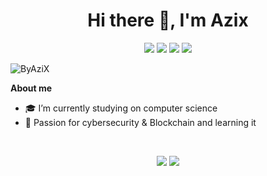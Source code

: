 <h1 align="center">Hi there 👋, I'm Azix</h1>

<p align="center">
    <a href="https://twitter.com/ByAziX"><img src="https://img.shields.io/badge/twitter-%231FA1F1?style=flat&logo=twitter&logoColor=white"/></a>
    <a href="https://www.linkedin.com/in/ByAziX"><img src="https://img.shields.io/badge/linkedin-%230177B5?style=flat&logo=linkedin&logoColor=white"/></a>
    <a href="https://www.youtube.com/c/ByAziX"><img src="https://img.shields.io/badge/youtube-%23FF0000?style=flat&logo=youtube&logoColor=white"/></a>
    <a href="https://www.instagram.com/ByAziX"><img src="https://img.shields.io/badge/instagram-%23E4415F?style=flat&logo=instagram&logoColor=white"/></a>
  </p>
  
<p align="left"> <img src="https://komarev.com/ghpvc/?username=ByAziX" alt="ByAziX" /> </p>



<b>About me</b> <br>
- :mortar_board: I’m currently studying on computer science
- 🌱 Passion for cybersecurity & Blockchain and learning it



<br />
<p align = "center">
  <img src = "https://github-readme-stats.vercel.app/api?username=ByAziX&show_icons=true&theme=radical&line_height=33">
  <img src = "https://github-readme-stats.vercel.app/api/top-langs/?username=ByAziX&hide_langs_below=.25&theme=radical">
</p>


